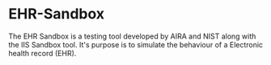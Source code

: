 # EHR-Sandbox
The EHR Sandbox is a testing tool developed by AIRA and NIST along with the IIS Sandbox tool.
It's purpose is to simulate the behaviour of a Electronic health record (EHR).
